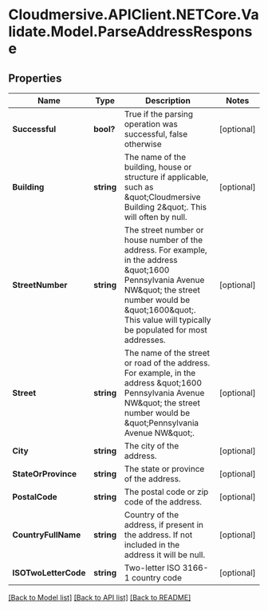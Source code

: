 # Cloudmersive.APIClient.NETCore.Validate.Model.ParseAddressResponse
## Properties

Name | Type | Description | Notes
------------ | ------------- | ------------- | -------------
**Successful** | **bool?** | True if the parsing operation was successful, false otherwise | [optional] 
**Building** | **string** | The name of the building, house or structure if applicable, such as \&quot;Cloudmersive Building 2\&quot;.  This will often by null. | [optional] 
**StreetNumber** | **string** | The street number or house number of the address.  For example, in the address \&quot;1600 Pennsylvania Avenue NW\&quot; the street number would be \&quot;1600\&quot;.  This value will typically be populated for most addresses. | [optional] 
**Street** | **string** | The name of the street or road of the address.  For example, in the address \&quot;1600 Pennsylvania Avenue NW\&quot; the street number would be \&quot;Pennsylvania Avenue NW\&quot;. | [optional] 
**City** | **string** | The city of the address. | [optional] 
**StateOrProvince** | **string** | The state or province of the address. | [optional] 
**PostalCode** | **string** | The postal code or zip code of the address. | [optional] 
**CountryFullName** | **string** | Country of the address, if present in the address.  If not included in the address it will be null. | [optional] 
**ISOTwoLetterCode** | **string** | Two-letter ISO 3166-1 country code | [optional] 

[[Back to Model list]](../README.md#documentation-for-models) [[Back to API list]](../README.md#documentation-for-api-endpoints) [[Back to README]](../README.md)


